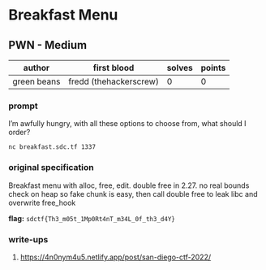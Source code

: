 # Breakfast Menu
## PWN - Medium
| author | first blood | solves | points |
| --- | --- | --- | --- |
| green beans | fredd (thehackerscrew) | 0 | 0 |
### prompt
I’m awfully hungry, with all these options to choose from, what should I order?

`nc breakfast.sdc.tf 1337`

### original specification
Breakfast menu with alloc, free, edit. double free in 2.27. no real bounds check on heap so fake chunk is easy, then call double free to leak libc and overwrite free_hook

**flag:** `sdctf{Th3_m05t_1Mp0Rt4nT_m34L_0f_th3_d4Y}`

### write-ups
1. https://4n0nym4u5.netlify.app/post/san-diego-ctf-2022/